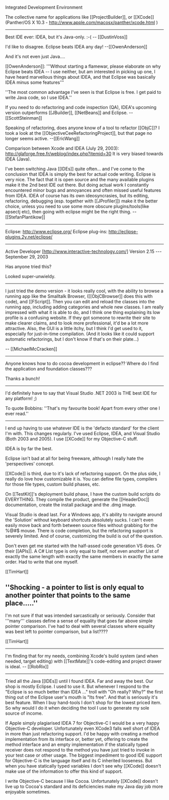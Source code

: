

Integrated Development Environment

The collective name for applications like [[ProjectBuilder]], or [[XCode]] (Panther/OS X 10.3 - http://www.apple.com/macosx/panther/xcode.html )

----

Best IDE ever: IDEA, but it's Java-only. :-(  -- [[DustinVoss]]

I'd like to disagree.  Eclipse beats IDEA any day! --[[OwenAnderson]]

And it's not even just Java....

[[OwenAnderson]]: '''Without starting a flamewar, please elaborate on why Eclipse beats IDEA -- I use neither, but am interested in picking up one, I have heard marvellous things about IDEA, and that Eclipse was basically IDEA minus some features'''

''The most common advantage I've seen is that Eclipse is free. I get paid to write Java code, so I use IDEA.''

If you need to do refactoring and code inspection (QA), IDEA's upcoming version outperforms [[JBuilder]], [[NetBeans]] and Eclipse. -- [[ScottSteinman]]

Speaking of refactoring, does anyone know of a tool to refactor [[ObjC]]? I took a look at the [[ObjectiveCeeRefactoringProject]], but that page no longer seems active. --[[EricWang]]

Comparison between Xcode and IDEA (July 29, 2003):   http://glaforge.free.fr/weblog/index.php?itemid=30
It is very biased towards IDEA (Java).

I've been switching Java [[IDEs]] quite often... and I've come to the conclusion that IDEA is simply the best for actual code writing.  Eclipse is very nice.  The fact that it is open source and the many available plugins make it the 2nd best IDE out there.  But doing actual work I constantly encountered minor bugs and annoyances and often missed useful features from IDEA.  IDEA of course has its own ideosyncrasies, but its editing, refactoring, debugging (esp. together with [[JProfiler]]) make it the better choice, unless you need to use some more obscure plugins/tools(like apsectj etc), then going with eclipse might be the right thing. -- [[StefanPlantikow]]

----

Eclipse:  http://www.eclipse.org/
Eclipse  plug-ins:  http://eclipse-plugins.2y.net/eclipse/

----

Active Developer  [http://www.interactive-technology.com/]
Version 2.15 --- September 29, 2003

Has anyone tried this?

Looked super-unwieldy.

----

I just tried the demo version - it looks really cool, with the ability to browse a running app like the Smalltalk Browser, ([[ObjCBrowser]] does this with code), and [[FScript]]. Then you can edit and reload the classes into the running app, including adding categories and whole new classes. I am really impressed with what it is able to do, and I think one thing explaining its low profile is a confusing website. If they got someone to rewrite their site to make clearer claims, and to look more professional,  it'd be a lot more attractive. Also, the GUI is a little itchy, but I think I'd get used to it, especially for just-in-time compilation. (And it looks like it could support automatic refactorings, but I don't know if that's on their plate...)

-- [[MichaelMcCracken]]

----

Anyone knows how to do cocoa development in eclipse?? Where do I find the application and foundation classes???

Thanks a bunch!

----

I'd definitely have to say that Visual Studio .NET 2003 is THE best IDE for any platform! ;)

To quote Bobbins: ''That's my favourite book! Apart from every other one I ever read.''

----

I end up having to use whatever IDE is the 'defacto standard' for the client I'm with. This changes regularly. I've used Eclipse, IDEA, and Visual Studio (Both 2003 and 2005). I use [[XCode]] for my Objective-C stuff.

IDEA is by far the best. 

Eclipse isn't bad at all for being freeware, although I really hate the 'perspectives' concept.

[[XCode]] is third, due to it's lack of refactoring support. On the plus side, I really do love how customizable it is. You can define file types, compilers for those file types, custom build phases, etc.

On [[TestKit]]'s deployment build phase, I have the custom build scripts do EVERYTHING. They compile the product, generate the [[HeaderDoc]] documentation, create the install package and the .dmg image. 

Visual Studio is dead last. For a Windows app, it's ability to navigate around the 'Solution' without keyboard shortcuts absolutely sucks. I can't even easily move back and forth between source files without grabbing for the %@#$ mouse. There is code completion, but the refactoring support is severely limited. And of course, customizing the build is out of the question.

Don't even get me started with the half-assed code generation VS does. Or their [[APIs]]. A C# List type is only equal to itself, not even another List of exactly the same length with exactly the same members in exactly the same order. Had to write that one myself.

[[TimHart]]

''Shocking - a pointer to list is only equal to another pointer that points to the same place.....''
----
I'm not sure if that was intended sarcastically or seriously. Consider that '''many''' classes define a sense of equality that goes far above simple pointer comparison. I've had to deal with several classes where equality was best left to pointer comparison, but a list????

[[TimHart]]

----

I'm finding that for my needs, combining Xcode's build system (and when needed, target editing) with [[TextMate]]'s code-editing and project drawer is ideal. -- [[RobRix]]

----

Tried all the Java [[IDEs]] until I found IDEA. Far and away the best. Our shop is mostly Eclipse. I used to use it. But whenever I respond to the "Eclipse is so much better than IDEA ..." troll with "Oh really? Why?" the first thing out of the Eclipse user's mouth is "Its free". And that is seriously it's best feature. When I buy hand-tools I don't shop for the lowest priced item. So why would I do it when deciding the tool I use to generate my sole source of income.

If Apple simply plagiarised IDEA 7 for Objective-C I would be a very happy Objective-C developer.  Unfortunately even XCode3 falls well short of IDEA in more than just refactoring support. I'd be happy with creating a method implementation from its interface or, better yet, offering to create the method interface and an empty implementation if the statically typed receiver does not respond to the method you have just tried to invoke in your test case or other usage. The biggest impediment to good IDE support for Objective-C is the language itself and its C inherited looseness.  But when you have statically typed variables I don't see why [[XCode]] doesn't make use of the information to offer this kind of support.

I write Objective-C because I like Cocoa. Unfortunately [[XCode]] doesn't live up to Cocoa's standard and its deficiencies make my Java day job more enjoyable sometimes.